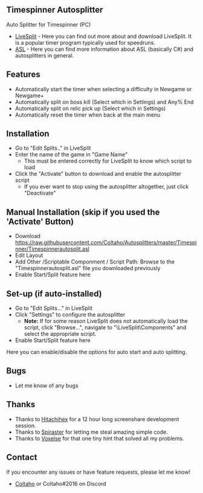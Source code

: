 ## Timespinner Autosplitter
 
Auto Splitter for Timespinner (PC)

- [LiveSplit](http://livesplit.github.io/) - Here you can find out more about and download LiveSplit. It is a popular timer program typically used for speedruns.
- [ASL](https://github.com/LiveSplit/LiveSplit/blob/master/Documentation/Auto-Splitters.md) - Here you can find more information about ASL (basically C#) and autosplitters in general.

## Features

- Automatically start the timer when selecting a difficulty in Newgame or Newgame+
- Automatically split on boss kill (Select which in Settings) and Any% End
- Automatically split on relic pick up (Select which in Settings)
- Automatically reset the timer when back at the main menu

## Installation 

- Go to "Edit Splits.." in LiveSplit
- Enter the name of the game in "Game Name"
  - This must be entered correctly for LiveSplit to know which script to load
- Click the "Activate" button to download and enable the autosplitter script
  - If you ever want to stop using the autosplitter altogether, just click "Deactivate"

## Manual Installation (skip if you used the 'Activate' Button)

- Download https://raw.githubusercontent.com/Coltaho/Autosplitters/master/Timespinner/Timespinnerautosplit.asl
- Edit Layout
- Add Other /Scriptable Componment / Script Path: Browse to the "Timespinnerautosplit.asl" file you downloaded previously
- Enable Start/Split feature here
  
## Set-up (if auto-installed)

- Go to "Edit Splits..." in LiveSplit
- Click "Settings" to configure the autosplitter
  - **Note:** If for some reason LiveSplit does not automatically load the script, click "Browse...", navigate to "\LiveSplit\Components\" and select the appropriate script.
- Enable Start/Split feature here
  
Here you can enable/disable the options for auto start and auto splitting.

## Bugs

- Let me know of any bugs

## Thanks

- Thanks to [Hitachihex](http://twitch.tv/hitachihex) for a 12 hour long screenshare development session.
- Thanks to [Spiraster](http://twitch.tv/Spiraster) for letting me steal amazing simple code.
- Thanks to [Voxelse](http://twitch.tv/Voxelse) for that one tiny hint that solved all my problems.

## Contact

If you encounter any issues or have feature requests, please let me know! 

- [Coltaho](http://twitch.tv/Coltaho) or Coltaho#2016 on Discord

